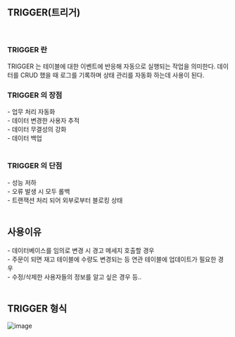 

## TRIGGER(트리거)
<br>

### TRIGGER 란
TRIGGER 는 테이블에 대한 이벤트에 반응해 자동으로 실행되는 작업을 의미한다.
데이터를 CRUD 했을 때 로그를 기록하며 상태 관리를 자동화 하는데 사용이 된다.
<br>

### TRIGGER 의 장점
-&nbsp;업무 처리 자동화 <br>
-&nbsp;데이터 변경한 사용자 추적 <br>
-&nbsp;데이터 무결성의 강화<br>
-&nbsp;데이터 백업<br>
<br>

### TRIGGER 의 단점
-&nbsp;성능 저하 <br>
-&nbsp;오류 발생 시 모두 롤백 <br>
-&nbsp;트랜잭션 처리 되어 외부로부터 블로킹 상태 <br>
<br>

## 사용이유
-&nbsp;데이터베이스를 임의로 변경 시 경고 메세지 호출할 경우<br>
-&nbsp;주문이 되면 재고 테이블에 수량도 변경되는 등 연관 테이블에 업데이트가 필요한 경우<br>
-&nbsp;수정/삭제한 사용자들의 정보를 알고 싶은 경우 등..<br>
<br>
  
## TRIGGER 형식
![image](https://user-images.githubusercontent.com/62210870/180423633-3cc4b963-8f04-4556-b817-f7250056ae8b.png)
